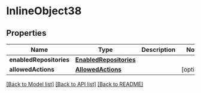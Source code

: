 # InlineObject38

## Properties
Name | Type | Description | Notes
------------ | ------------- | ------------- | -------------
**enabledRepositories** | [**EnabledRepositories**](EnabledRepositories.md) |  | 
**allowedActions** | [**AllowedActions**](AllowedActions.md) |  | [optional] 

[[Back to Model list]](../README.md#documentation-for-models) [[Back to API list]](../README.md#documentation-for-api-endpoints) [[Back to README]](../README.md)


